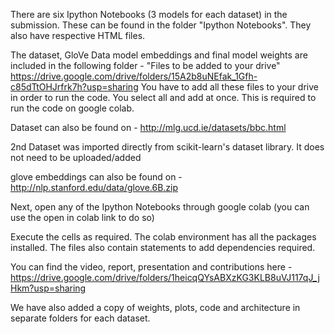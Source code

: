 There are six Ipython Notebooks (3 models for each dataset) in the submission. These can be found in the folder "Ipython Notebooks". They also have respective HTML files.

The dataset, GloVe Data model embeddings and final model weights are included in the following folder - "Files to be added to your drive" https://drive.google.com/drive/folders/15A2b8uNEfak_1Gfh-c85dTtOHJrfrk7h?usp=sharing
You have to add all these files to your drive in order to run the code. You select all and add at once. This is required to run the code on google colab.

Dataset can also be found on - http://mlg.ucd.ie/datasets/bbc.html

2nd Dataset was imported directly from scikit-learn's dataset library. It does not need to be uploaded/added

glove embeddings can also be found on - http://nlp.stanford.edu/data/glove.6B.zip

Next, open any of the Ipython Notebooks through google colab (you can use the open in colab link to do so)

Execute the cells as required. The colab environment has all the packages installed. The files also contain statements to add dependencies required.

You can find the video, report, presentation and contributions here - https://drive.google.com/drive/folders/1heicqQYsABXzKG3KLB8uVJ117qJ_jHkm?usp=sharing

We have also added a copy of weights, plots, code and architecture in separate folders for each dataset.